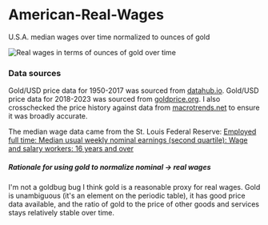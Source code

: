 # American-Real-Wages
U.S.A. median wages over time normalized to ounces of gold

![Real wages in terms of ounces of gold over time](Figure_1.png)

### Data sources
Gold/USD price data for 1950-2017 was sourced from [datahub.io](https://datahub.io/core/gold-prices). Gold/USD price data for 2018-2023 was sourced from [goldprice.org](https://goldprice.org/gold-price-history.html). I also crosschecked the price history against data from [macrotrends.net](https://www.macrotrends.net/1333/historical-gold-prices-100-year-chart) to ensure it was broadly accurate.

The median wage data came from the St. Louis Federal Reserve: [Employed full time: Median usual weekly nominal earnings (second quartile): Wage and salary workers: 16 years and over](https://fred.stlouisfed.org/series/LEU0252881500Q)

##### Rationale for using gold to normalize nominal -> real wages
I'm not a goldbug bug I think gold is a reasonable proxy for real wages. Gold is unambiguous (it's an element on the periodic table), it has good price data available, and the ratio of gold to the price of other goods and services stays relatively stable over time.
